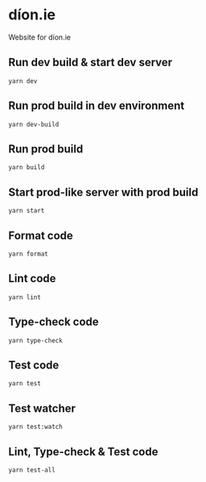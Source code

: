 # díon.ie

Website for díon.ie

## Run dev build & start dev server

`yarn dev`

## Run prod build in dev environment

`yarn dev-build`

## Run prod build

`yarn build`

## Start prod-like server with prod build

`yarn start`

## Format code

`yarn format`

## Lint code

`yarn lint`

## Type-check code

`yarn type-check`

## Test code

`yarn test`

## Test watcher

`yarn test:watch`

## Lint, Type-check & Test code

`yarn test-all`
